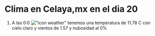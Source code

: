 # Clima en Celaya,mx en el dia 20

1. A las 0:0 !["icon weather"](http://openweathermap.org/img/w/01n.png) tenemos una temperatura de 11.78 C con cielo claro y  vientos de 1.57 y nubosidad al 0%
